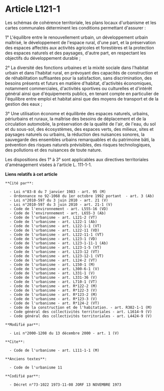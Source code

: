# Article L121-1

Les schémas de cohérence territoriale, les plans locaux d'urbanisme et les cartes communales déterminent les conditions
permettant d'assurer :

1° L'équilibre entre le renouvellement urbain, un développement urbain maîtrisé, le développement de l'espace rural, d'une
part, et la préservation des espaces affectés aux activités agricoles et forestières et la protection des espaces naturels et
des paysages, d'autre part, en respectant les objectifs du développement durable ;

2° La diversité des fonctions urbaines et la mixité sociale dans l'habitat urbain et dans l'habitat rural, en prévoyant des
capacités de construction et de réhabilitation suffisantes pour la satisfaction, sans discrimination, des besoins présents et
futurs en matière d'habitat, d'activités économiques, notamment commerciales, d'activités sportives ou culturelles et
d'intérêt général ainsi que d'équipements publics, en tenant compte en particulier de l'équilibre entre emploi et habitat
ainsi que des moyens de transport et de la gestion des eaux ;

3° Une utilisation économe et équilibrée des espaces naturels, urbains, périurbains et ruraux, la maîtrise des besoins de
déplacement et de la circulation automobile, la préservation de la qualité de l'air, de l'eau, du sol et du sous-sol, des
écosystèmes, des espaces verts, des milieux, sites et paysages naturels ou urbains, la réduction des nuisances sonores, la
sauvegarde des ensembles urbains remarquables et du patrimoine bâti, la prévention des risques naturels prévisibles, des
risques technologiques, des pollutions et des nuisances de toute nature.

Les dispositions des 1° à 3° sont applicables aux directives territoriales d'aménagement visées à l'article L. 111-1-1.

**Liens relatifs à cet article**

	**Cité par**:

	  - Loi n°83-8 du 7 janvier 1983 - art. 95 (M)
	  - Ordonnance no 92-1068 du 1er octobre 1992 portant  - art. 3 (Ab)
	  - Loi n°2010-597 du 3 juin 2010 - art. 21 (V)
	  - Loi n°2010-597 du 3 juin 2010 - art. 21-1 (V)
	  - Code de l'environnement - art. L555-16 (VD)
	  - Code de l'environnement - art. L655-3 (Ab)
	  - Code de l'urbanisme - art. L121-2 (VT)
	  - Code de l'urbanisme - art. L122-1 (Ab)
	  - Code de l'urbanisme - art. L122-1-1 (VT)
	  - Code de l'urbanisme - art. L122-11 (VD)
	  - Code de l'urbanisme - art. L122-11-1 (VT)
	  - Code de l'urbanisme - art. L123-1 (VD)
	  - Code de l'urbanisme - art. L123-1-11-1 (Ab)
	  - Code de l'urbanisme - art. L123-1-5 (VT)
	  - Code de l'urbanisme - art. L123-12 (VT)
	  - Code de l'urbanisme - art. L123-12-1 (VT)
	  - Code de l'urbanisme - art. L124-2 (VT)
	  - Code de l'urbanisme - art. L150-1 (M)
	  - Code de l'urbanisme - art. L300-6-1 (V)
	  - Code de l'urbanisme - art. L331-1 (V)
	  - Code de l'urbanisme - art. L331-36 (V)
	  - Code de l'urbanisme - art. L710-1 (VT)
	  - Code de l'urbanisme - art. R*122-2 (M)
	  - Code de l'urbanisme - art. R*122-3 (V)
	  - Code de l'urbanisme - art. R*123-2 (M)
	  - Code de l'urbanisme - art. R*123-3 (V)
	  - Code de l'urbanisme - art. R*124-2 (VT)
	  - Code de la construction et de l'habitation. - art. R302-1-1 (M)
	  - Code général des collectivités territoriales - art. L1614-9 (V)
	  - Code général des collectivités territoriales - art. L4424-9 (V)

	**Modifié par**:

	  - Loi n°2000-1208 du 13 décembre 2000 - art. 1 (V)

	**Cite**:

	  - Code de l'urbanisme - art. L111-1-1 (M)

	**Anciens textes**:

	  - Code de l'urbanisme 11

	**Codifié par**:

	  - Décret n°73-1022 1973-11-08 JORF 13 NOVEMBRE 1973
